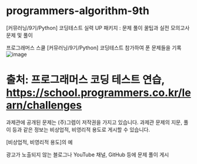 # programmers-algorithm-9th
[커뮤러닝/9기/Python] 코딩테스트 실력 UP 패키지 : 문제 풀이 꿀팁과 실전 모의고사 문제 및 풀이

프로그래머스 스쿨 [커뮤러닝/9기/Python] 코딩테스트 참가하여 푼 문제들을 기록 
![image](https://user-images.githubusercontent.com/20491139/212523182-c67a2461-2674-4d28-a795-0ec69408afbe.png)

# 출처: 프로그래머스 코딩 테스트 연습, https://school.programmers.co.kr/learn/challenges

과제관에 공개된 문제는 (주)그렙이 저작권을 가지고 있습니다.
과제관 문제의 지문, 풀이 등과 같은 정보는 비상업적, 비영리적 용도로 게시할 수 있습니다. 

[비상업적, 비영리적 용도]의 예

광고가 노출되지 않는 블로그나 YouTube 채널, GitHub 등에 문제 풀이 게시
